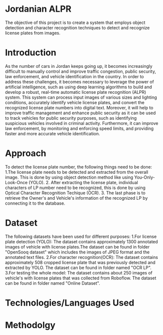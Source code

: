 # Jordanian ALPR
The objective of this project is to create a system that employs object detection and character recognition techniques to detect and recognize license plates from images.

# Introduction
As the number of cars in Jordan keeps going up, it becomes increasingly difficult to manually control and improve traffic congestion, public security, law enforcement, and vehicle identification in the country. In order to address these challenges, it becomes necessary to leverage the power of artificial intelligence, such as using deep learning algorithms to build and develop a robust, real-time automatic license plate recognition (ALPR) system. This system can process input images of various sizes and lighting conditions, accurately identify vehicle license plates, and convert the recognized license plate numbers into digital text. Moreover, it will help to improve traffic management and enhance public security as it can be used to track vehicles for public security purposes, such as identifying suspicious vehicles involved in criminal activity. Furthermore, it can improve law enforcement, by monitoring and enforcing speed limits, and providing faster and more accurate vehicle identification.

# Approach
To detect the license plate number, the following things need to be done:
     1.The license plate needs to be detected and extracted from the overall image. This is done by using object detection method like using You-Only-Look-Once (YOLO).
     2. After extracting the license plate, individual characters of LP number need to be recognized, this is done by using Optical Character Recognition Techique (OCR).
     3. The last phase is to retrieve the Owner's and Vehicle's information of the recognized LP by connecting it to the database.
# Dataset
The following datasets have been used for different purposes:
    1.For license plate detection (YOLO): The dataset contains approximately 1300 annotated images of vehicle with license plates.The dataset can be found in folder "OpenSooq
    dataset" which includes the images of JPEG format and the annotated text files.
    2.For character recognition(OCR): The dataset contains approximately 508 cropped license plate that was previously detected and extracted by YOLO. The dataset can be found in
    folder named "OCR LP".
    3.For testing the whole model: The dataset contains about 250 images of vehicle's with license plates that was collected from Roboflow. The dataset can be found in folder
    named "Online Dataset".
    
    
# Technologies/Languages Used

# Methodolgy


